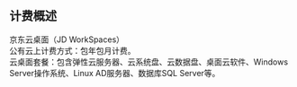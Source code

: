 ## 计费概述
京东云桌面（JD WorkSpaces）<br>公有云上计费方式：包年包月计费。<br>
云桌面套餐：包含弹性云服务器、云系统盘、云数据盘、桌面云软件、Windows Server操作系统、Linux AD服务器、数据库SQL Server等。
